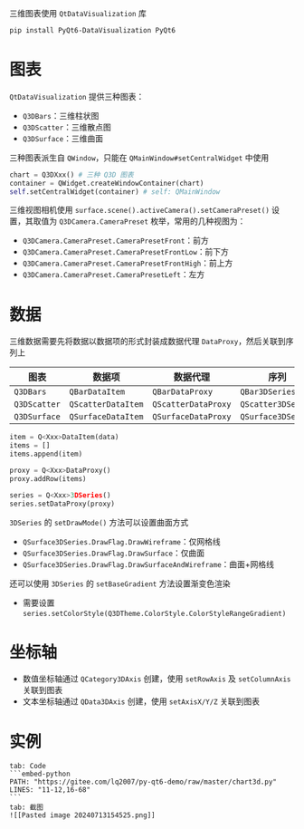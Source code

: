 三维图表使用 `QtDataVisualization` 库

```bash
pip install PyQt6-DataVisualization PyQt6
```
# 图表

`QtDataVisualization` 提供三种图表：
- `Q3DBars`：三维柱状图
- `Q3DScatter`：三维散点图
- `Q3DSurface`：三维曲面

三种图表派生自 `QWindow`，只能在 `QMainWindow#setCentralWidget` 中使用

```python
chart = Q3DXxx() # 三种 Q3D 图表
container = QWidget.createWindowContainer(chart)
self.setCentralWidget(container) # self: QMainWindow
```

三维视图相机使用 `surface.scene().activeCamera().setCameraPreset()` 设置，其取值为 `Q3DCamera.CameraPreset` 枚举，常用的几种视图为：
- `Q3DCamera.CameraPreset.CameraPresetFront`：前方
- `Q3DCamera.CameraPreset.CameraPresetFrontLow`：前下方
- `Q3DCamera.CameraPreset.CameraPresetFrontHigh`：前上方
- `Q3DCamera.CameraPreset.CameraPresetLeft`：左方
# 数据

三维数据需要先将数据以数据项的形式封装成数据代理 `DataProxy`，然后关联到序列上

| 图表           | 数据项                | 数据代理                | 序列                 |
| ------------ | ------------------ | ------------------- | ------------------ |
| `Q3DBars`    | `QBarDataItem`     | `QBarDataProxy`     | `QBar3DSeries`     |
| `Q3DScatter` | `QScatterDataItem` | `QScatterDataProxy` | `QScatter3DSeries` |
| `Q3DSurface` | `QSurfaceDataItem` | `QSurfaceDataProxy` | `QSurface3DSeries` |

```python
item = Q<Xxx>DataItem(data)
items = []
items.append(item)

proxy = Q<Xxx>DataProxy()
proxy.addRow(items)

series = Q<Xxx>3DSeries()
series.setDataProxy(proxy)
```

`3DSeries` 的 `setDrawMode()` 方法可以设置曲面方式
- `QSurface3DSeries.DrawFlag.DrawWireframe`：仅网格线
- `QSurface3DSeries.DrawFlag.DrawSurface`：仅曲面
- `QSurface3DSeries.DrawFlag.DrawSurfaceAndWireframe`：曲面+网格线

还可以使用 `3DSeries` 的 `setBaseGradient` 方法设置渐变色渲染
- 需要设置 `series.setColorStyle(Q3DTheme.ColorStyle.ColorStyleRangeGradient)` 
# 坐标轴

- 数值坐标轴通过 `QCategory3DAxis` 创建，使用 `setRowAxis` 及 `setColumnAxis` 关联到图表
- 文本坐标轴通过 `QData3DAxis` 创建，使用 `setAxisX/Y/Z` 关联到图表 
# 实例

````tabs
tab: Code
```embed-python
PATH: "https://gitee.com/lq2007/py-qt6-demo/raw/master/chart3d.py"
LINES: "11-12,16-68"
```
tab: 截图
![[Pasted image 20240713154525.png]]
````

